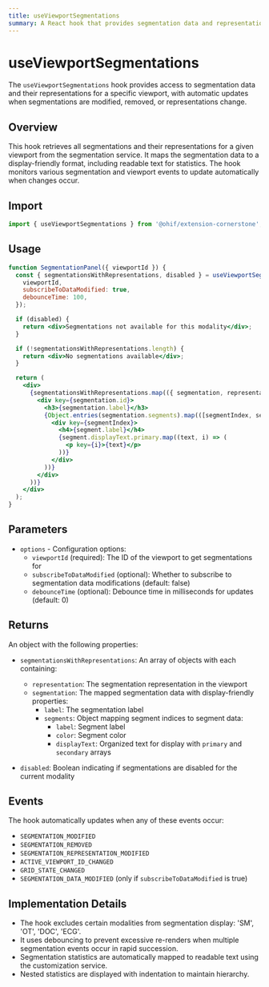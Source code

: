 ```yaml
---
title: useViewportSegmentations
summary: A React hook that provides segmentation data and representations for the active viewport with automatic updates when segmentations change.
---
```


# useViewportSegmentations

The `useViewportSegmentations` hook provides access to segmentation data and their representations for a specific viewport, with automatic updates when segmentations are modified, removed, or representations change.

## Overview

This hook retrieves all segmentations and their representations for a given viewport from the segmentation service. It maps the segmentation data to a display-friendly format, including readable text for statistics. The hook monitors various segmentation and viewport events to update automatically when changes occur.

## Import

```js
import { useViewportSegmentations } from '@ohif/extension-cornerstone';
```

## Usage

```jsx
function SegmentationPanel({ viewportId }) {
  const { segmentationsWithRepresentations, disabled } = useViewportSegmentations({
    viewportId,
    subscribeToDataModified: true,
    debounceTime: 100,
  });

  if (disabled) {
    return <div>Segmentations not available for this modality</div>;
  }

  if (!segmentationsWithRepresentations.length) {
    return <div>No segmentations available</div>;
  }

  return (
    <div>
      {segmentationsWithRepresentations.map(({ segmentation, representation }) => (
        <div key={segmentation.id}>
          <h3>{segmentation.label}</h3>
          {Object.entries(segmentation.segments).map(([segmentIndex, segment]) => (
            <div key={segmentIndex}>
              <h4>{segment.label}</h4>
              {segment.displayText.primary.map((text, i) => (
                <p key={i}>{text}</p>
              ))}
            </div>
          ))}
        </div>
      ))}
    </div>
  );
}
```

## Parameters

- `options` - Configuration options:
  - `viewportId` (required): The ID of the viewport to get segmentations for
  - `subscribeToDataModified` (optional): Whether to subscribe to segmentation data modifications (default: false)
  - `debounceTime` (optional): Debounce time in milliseconds for updates (default: 0)

## Returns

An object with the following properties:

- `segmentationsWithRepresentations`: An array of objects with each containing:
  - `representation`: The segmentation representation in the viewport
  - `segmentation`: The mapped segmentation data with display-friendly properties:
    - `label`: The segmentation label
    - `segments`: Object mapping segment indices to segment data:
      - `label`: Segment label
      - `color`: Segment color
      - `displayText`: Organized text for display with `primary` and `secondary` arrays

- `disabled`: Boolean indicating if segmentations are disabled for the current modality

## Events

The hook automatically updates when any of these events occur:
- `SEGMENTATION_MODIFIED`
- `SEGMENTATION_REMOVED`
- `SEGMENTATION_REPRESENTATION_MODIFIED`
- `ACTIVE_VIEWPORT_ID_CHANGED`
- `GRID_STATE_CHANGED`
- `SEGMENTATION_DATA_MODIFIED` (only if `subscribeToDataModified` is true)

## Implementation Details

- The hook excludes certain modalities from segmentation display: 'SM', 'OT', 'DOC', 'ECG'.
- It uses debouncing to prevent excessive re-renders when multiple segmentation events occur in rapid succession.
- Segmentation statistics are automatically mapped to readable text using the customization service.
- Nested statistics are displayed with indentation to maintain hierarchy.
